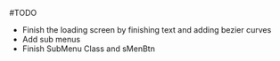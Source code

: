 
#TODO

* Finish the loading screen by finishing text and adding bezier curves
* Add sub menus
* Finish SubMenu Class and sMenBtn 
